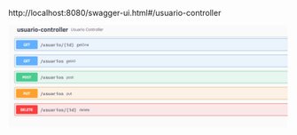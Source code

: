 
http://localhost:8080/swagger-ui.html#/usuario-controller

![swagger](/img/Captura%20de%20pantalla%202024-10-10%20130644.png)